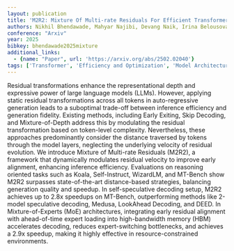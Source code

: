 ```yaml
---
layout: publication
title: 'M2R2: Mixture Of Multi-rate Residuals For Efficient Transformer Inference'
authors: Nikhil Bhendawade, Mahyar Najibi, Devang Naik, Irina Belousova
conference: "Arxiv"
year: 2025
bibkey: bhendawade2025mixture
additional_links:
  - {name: "Paper", url: 'https://arxiv.org/abs/2502.02040'}
tags: ['Transformer', 'Efficiency and Optimization', 'Model Architecture', 'Tools', 'Reinforcement Learning', 'Pretraining Methods']
---
```

Residual transformations enhance the representational depth and expressive
power of large language models (LLMs). However, applying static residual
transformations across all tokens in auto-regressive generation leads to a
suboptimal trade-off between inference efficiency and generation fidelity.
Existing methods, including Early Exiting, Skip Decoding, and Mixture-of-Depth
address this by modulating the residual transformation based on token-level
complexity. Nevertheless, these approaches predominantly consider the distance
traversed by tokens through the model layers, neglecting the underlying
velocity of residual evolution. We introduce Mixture of Multi-rate Residuals
(M2R2), a framework that dynamically modulates residual velocity to improve
early alignment, enhancing inference efficiency. Evaluations on reasoning
oriented tasks such as Koala, Self-Instruct, WizardLM, and MT-Bench show M2R2
surpasses state-of-the-art distance-based strategies, balancing generation
quality and speedup. In self-speculative decoding setup, M2R2 achieves up to
2.8x speedups on MT-Bench, outperforming methods like 2-model speculative
decoding, Medusa, LookAhead Decoding, and DEED. In Mixture-of-Experts (MoE)
architectures, integrating early residual alignment with ahead-of-time expert
loading into high-bandwidth memory (HBM) accelerates decoding, reduces
expert-switching bottlenecks, and achieves a 2.9x speedup, making it highly
effective in resource-constrained environments.
